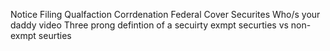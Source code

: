 Notice Filing 
Qualfaction
Corrdenation 
Federal Cover Securites 
Who/s your daddy video 
Three prong defintion of a secuirty 
exmpt securties vs non-exmpt seurties 
